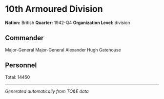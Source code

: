 # 10th Armoured Division

**Nation:** British
**Quarter:** 1942-Q4
**Organization Level:** division

## Commander

Major-General Major-General Alexander Hugh Gatehouse

## Personnel

Total: 14450

---
*Generated automatically from TO&E data*
